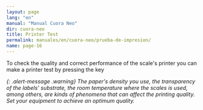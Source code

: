 ```yaml
---
layout: page
lang: "en"
manual: "Manual Cuora Neo"
dir: cuora-neo
title: Printer Test
permalink: manuales/en/cuora-neo/prueba-de-impresion/
name: page-16
---
```

To check the quality and correct performance of the scale's printer you can make a printer test by pressing the key <i class= "systel-tecla-9" />

{: .alert-message .warning}
The paper's density you use, the transparency of the labels' substrate, the room temperature where the scales is used, among others, are kinds of phenomena that can affect the printing quality.
Set your equipment to achieve an optimum quality.
